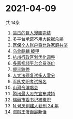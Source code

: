 # 2021-04-09
  共 14条

  <!-- BEGIN -->
  <!-- 最后更新时间:Fri Apr 09 2021 04:17:20 GMT+0000 (Coordinated Universal Time) -->
  1. [进击的巨人漫画完结](https://www.zhihu.com/search?q=进击的巨人)
1. [多平台承诺不用大数据杀熟](https://www.zhihu.com/search?q=大数据杀熟)
1. [医保个人账户将允许家庭共济](https://www.zhihu.com/search?q=医保)
1. [乌合麒麟 披甲](https://www.zhihu.com/search?q=乌合麒麟)
1. [杭州行政区划优化调整](https://www.zhihu.com/search?q=杭州区划)
1. [多家视频平台会员涨价](https://www.zhihu.com/search?q=视频平台)
1. [顺丰跌停](https://www.zhihu.com/search?q=顺丰)
1. [人大法硕复试多人零分](https://www.zhihu.com/search?q=人大法硕)
1. [军队文职考试报名](https://www.zhihu.com/search?q=军队文职)
1. [山河令演唱会](https://www.zhihu.com/search?q=山河令)
1. [腾讯最大股东宣布减持](https://www.zhihu.com/search?q=腾讯)
1. [瑞丽市委书记被撤职](https://www.zhihu.com/search?q=瑞丽)
1. [N 号房创建人获刑 34 年](https://www.zhihu.com/search?q=韩国n号房)
1. [海贼王漫画最新话](https://www.zhihu.com/search?q=海贼王)
  <!-- END -->
  